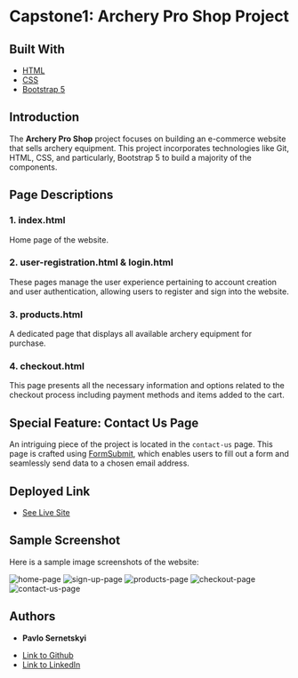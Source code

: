 # Capstone1: Archery Pro Shop Project

## Built With
* [HTML](https://developer.mozilla.org/en-US/docs/Web/HTML)
* [CSS](https://developer.mozilla.org/en-US/docs/Web/CSS)
* [Bootstrap 5](https://getbootstrap.com/)

## Introduction
The **Archery Pro Shop** project focuses on building an e-commerce website that sells archery equipment. This project incorporates technologies like Git, HTML, CSS, and particularly, Bootstrap 5 to build a majority of the components.

## Page Descriptions

### 1. index.html 
Home page of the website.

### 2. user-registration.html & login.html 
These pages manage the user experience pertaining to account creation and user authentication, allowing users to register and sign into the website.

### 3. products.html 
A dedicated page that displays all available archery equipment for purchase.

### 4. checkout.html 
This page presents all the necessary information and options related to the checkout process including payment methods and items added to the cart.

## Special Feature: Contact Us Page
An intriguing piece of the project is located in the `contact-us` page. This page is crafted using [FormSubmit](https://formsubmit.co/), which enables users to fill out a form and seamlessly send data to a chosen email address.

## Deployed Link
* [See Live Site](https://archerywebsite.pavlosernetskyi.repl.co)

## Sample Screenshot
Here is a sample image screenshots of the website:

![home-page](https://github.com/PavloSernetskyi/Capstone1/assets/74708976/b657ced2-e505-4bbb-82c9-f5ae1cfcf2d2)
![sign-up-page](https://github.com/PavloSernetskyi/Capstone1/assets/74708976/0a2fc703-ea12-4691-a218-3590af2af2f9)
![products-page](https://github.com/PavloSernetskyi/Capstone1/assets/74708976/0b57fbd8-5009-4697-9f95-c1437706d472)
![checkout-page](https://github.com/PavloSernetskyi/Capstone1/assets/74708976/c5159ab3-c014-4f39-8191-127a2890ef97)
![contact-us-page](https://github.com/PavloSernetskyi/Capstone1/assets/74708976/eb5dc0b2-df79-446e-8c02-9db0dc845e2f)

## Authors

* **Pavlo Sernetskyi** 
- [Link to Github](https://github.com/PavloSernetskyi)
- [Link to LinkedIn](https://www.linkedin.com/in/pavlo-sernetskyi)
